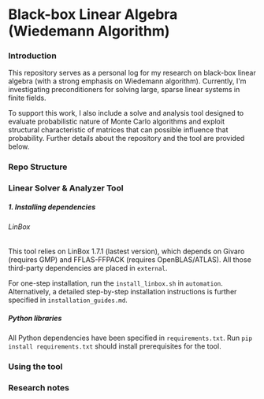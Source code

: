 # Black-box Linear Algebra (Wiedemann Algorithm)

### Introduction
This repository serves as a personal log for my research on black-box linear algebra (with a strong emphasis on Wiedemann algorithm). Currently, I'm investigating preconditioners for solving large, sparse linear systems in finite fields. 

To support this work, I also include a solve and analysis tool designed to evaluate probabilistic nature of Monte Carlo algorithms and exploit structural characteristic of matrices that can possible influence that probability. Further details about the repository and the tool are provided below.

### Repo Structure

### Linear Solver & Analyzer Tool
##### 1. Installing dependencies
###### LinBox
This tool relies on LinBox 1.7.1 (lastest version), which depends on Givaro (requires GMP) and FFLAS-FFPACK (requires OpenBLAS/ATLAS). All those third-party dependencies are placed in `external`. 

For one-step installation, run the `install_linbox.sh` in `automation`. Alternatively, a detailed step-by-step installation instructions is further specified in `installation_guides.md`.

##### Python libraries
All Python dependencies have been specified in `requirements.txt`. Run `pip install requirements.txt` should install prerequisites for the tool.

### Using the tool

### Research notes
